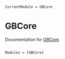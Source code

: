 ```@meta
CurrentModule = GBCore
```

# GBCore

Documentation for [GBCore](https://github.com/jeffersonfparil/GBCore.jl).

```@index
```

```@autodocs
Modules = [GBCore]
```
